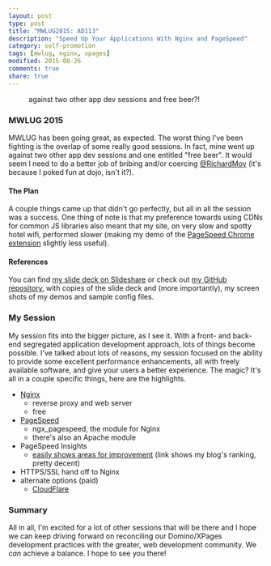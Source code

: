 ```yaml
---
layout: post
type: post
title: "MWLUG2015: AD113"
description: "Speed Up Your Applications With Nginx and PageSpeed"
category: self-promotion
tags: [mwlug, nginx, xpages]
modified: 2015-08-26
comments: true
share: true
---
```


<figure class="center">
  <amp-img src="{{ site.url }}/assets/images/post_images/angry-deadpool.jpg"
  alt="against two other app dev sessions and free beer?!"
  height="324" width="575"
  layout="responsive"></amp-img>
 <figcaption>against two other app dev sessions and free beer?!</figcaption>
</figure>

### MWLUG 2015
MWLUG has been going great, as expected. The worst thing I've been fighting is the overlap of some really good sessions. In fact, mine went up against two other app dev sessions and one entitled "free beer". It would seem I need to do a better job of bribing and/or coercing [@RichardMoy](https://twitter.com/richardmoy) (it's because I poked fun at dojo, isn't it?).

#### The Plan
A couple things came up that didn't go perfectly, but all in all the session was a success. One thing of note is that my preference towards using CDNs for common JS libraries also meant that my site, on very slow and spotty hotel wifi, performed slower (making my demo of the [PageSpeed Chrome extension](https://chrome.google.com/webstore/detail/page-speed-insights-with/lanlbpjbalfkflkhegagflkgcfklnbnh?hl=en) slightly less useful).

#### References
You can find [my slide deck on Slideshare](http://www.slideshare.net/edm00se/ad113-speed-up-your-applications-w-nginx-and-pagespeed) or check out [my GitHub repository](https://github.com/edm00se/AD113-Speed-Up-Your-Apps-with-Nginx-and-PageSpeed), with copies of the slide deck and (more importantly), my screen shots of my demos and sample config files.

### My Session
My session fits into the bigger picture, as I see it. With a front- and back-end segregated application development approach, lots of things become possible. I've talked about lots of reasons, my session focused on the ability to provide some excellent performance enhancements, all with freely available software, and give your users a better experience. The magic? It's all in a couple specific things, here are the highlights.

* [Nginx](http://nginx.org/)
  * reverse proxy and web server
  * free
* [PageSpeed](https://developers.google.com/speed/pagespeed/module/)
  * ngx_pagespeed, the module for Nginx
  * there's also an Apache module
* PageSpeed Insights
  * [easily shows areas for improvement](https://developers.google.com/speed/pagespeed/insights/?url=edm00se.io) (link shows my blog's ranking, pretty decent)
* HTTPS/SSL hand off to Nginx
* alternate options (paid)
  * [CloudFlare](https://www.cloudflare.com/)

### Summary
All in all, I'm excited for a lot of other sessions that will be there and I hope we can keep driving forward on reconciling our Domino/XPages development practices with the greater, web development community. We _can_ achieve a balance. I hope to see you there!
